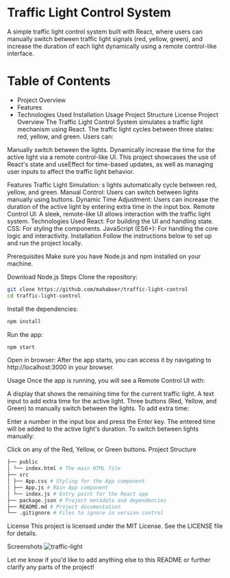 # Traffic Light Control System
A simple traffic light control system built with React, where users can manually switch between traffic light signals (red, yellow, green), and increase the duration of each light dynamically using a remote control-like interface.

# Table of Contents
- Project Overview
- Features
- Technologies Used
Installation
Usage
Project Structure
License
Project Overview
The Traffic Light Control System simulates a traffic light mechanism using React. The traffic light cycles between three states: red, yellow, and green. Users can:

Manually switch between the lights.
Dynamically increase the time for the active light via a remote control-like UI.
This project showcases the use of React's state and useEffect for time-based updates, as well as managing user inputs to affect the traffic light behavior.

Features
Traffic Light Simulation: s lights automatically cycle between red, yellow, and green.
Manual Control: Users can switch between lights manually using buttons.
Dynamic Time Adjustment: Users can increase the duration of the active light by entering extra time in the input box.
Remote Control UI: A sleek, remote-like UI allows interaction with the traffic light system.
Technologies Used
React: For building the UI and handling state.
CSS: For styling the components.
JavaScript (ES6+): For handling the core logic and interactivity.
Installation
Follow the instructions below to set up and run the project locally.

Prerequisites
Make sure you have Node.js and npm installed on your machine.

Download Node.js
Steps
Clone the repository:

```bash
git clone https://github.com/mahabeer/traffic-light-control
cd traffic-light-control
```

Install the dependencies:

```bash
npm install
```
Run the app:
```bash
npm start
```
Open in browser:
After the app starts, you can access it by navigating to http://localhost:3000 in your browser.

Usage
Once the app is running, you will see a Remote Control UI with:

A display that shows the remaining time for the current traffic light.
A text input to add extra time for the active light.
Three buttons (Red, Yellow, and Green) to manually switch between the lights.
To add extra time:

Enter a number in the input box and press the Enter key. The entered time will be added to the active light's duration.
To switch between lights manually:

Click on any of the Red, Yellow, or Green buttons.
Project Structure
```graphql
├── public
│ └── index.html # The main HTML file
├── src
│ ├── App.css # Styling for the App component
│ ├── App.js # Main App component
│ └── index.js # Entry point for the React app
├── package.json # Project metadata and dependencies
├── README.md # Project documentation
└── .gitignore # Files to ignore in version control
```
License
This project is licensed under the MIT License. See the LICENSE file for details.

Screenshots
![traffic-light](https://github.com/user-attachments/assets/a76cd9bf-17ab-4b1e-9c69-a3b601cb57e2)

Let me know if you'd like to add anything else to this README or further clarify any parts of the project!

